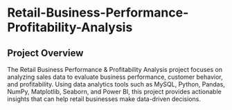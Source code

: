 # Retail-Business-Performance-Profitability-Analysis

## Project Overview

The Retail Business Performance & Profitability Analysis project focuses on analyzing sales data to evaluate business performance, customer behavior, and profitability. Using data analytics tools such as MySQL, Python, Pandas, NumPy, Matplotlib, Seaborn, and Power BI, this project provides actionable insights that can help retail businesses make data-driven decisions.
